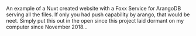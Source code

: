 An example of a Nuxt created website with a Foxx Service for ArangoDB serving all the files. If only you had push capability by arango, that would be neet. Simply put this out in the open since this project laid dormant on my computer since November 2018...
